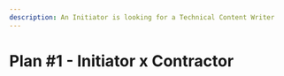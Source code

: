 ```yaml
---
description: An Initiator is looking for a Technical Content Writer
---
```


# Plan #1 - Initiator x Contractor

